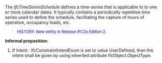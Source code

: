 The _IfcTimeSeriesSchedule_ defines a time-series that is applicable to to one or more calendar dates. It typically contains a periodically repetitive time series used to define the schedule, facilitating the capture of hours of operation, occupancy loads, etc.

> <font color="#0000FF" size="-1">HISTORY: New entity in Release IFC2x Edition 2.</font>
>

**Informal proposition**:

1. If Intent : IfcConstraintIntentEnum is set to value UserDefined, then the intent shall be given by using inherited attribute IfcObject.ObjectType.